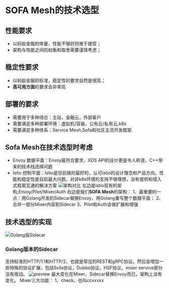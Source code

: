 # SOFA Mesh的技术选型

## 性能要求
- 以蚂蚁金服的体量，性能不够好则难于接受；
- 架构与性能之间的权衡和取舍需要谨慎考虑；
## 稳定性要求
- 以蚂蚁金服的标准，稳定性的要求自然是很高；
- **高可用方面**的要求会非常高
## 部署的要求
- 需要用于多种场合：主站，金融云，外部客户
- 需要满足多种部署环境：虚拟机/容器，公有云/私有云,k8s
- 需要满足多种体系：Service Mesh,Sofa和社区主流开发框架
## Sofa Mesh在技术选型时考虑
- Envoy  数据平面：Envoy最符合要求，XDS API的设计更是令人称道，C++带来的技术栈选择问题
- Istio	控制平面：Istio是目前做的最好的，认可Istio的设计理念和产品方向，性能和稳定性是目前最大问题，对非k8s环境的支持不够理想，没有提供和侵入式框架互通的解决方案
![架构对比](https://pic2.zhimg.com/80/v2-a6cb5bc29ca3c5d3b3c5ae4f5bfe2f51_hd.jpg)
左边是Istio现有的架构,Envoy/Pilot/Mixer/Auth
右边是我们**SOFA Mesh**的架构：
1、最重要的一点：用Golang开发的Sidecar替换Envoy，用Golang重写整个数据平面；
2、合并一部分Mixer内容到Sidecar
3、Pilot和Auth会做扩展和增强
## 技术选型的实现
![Golang版Sidecar](https://pic1.zhimg.com/80/v2-04eec770ee19e1fa3ac2758da1b3cc7c_hd.jpg)
### Golang版本的Sidecar
支持标准的HTTP/1.1和HTTP/2，也就是常见的REST和gRPC协议。然后会增加一些特殊的协议扩展，包括Sofa协议，Dubbo协议，HSF协议，mixer service部分没有改动。
![preview](https://pic3.zhimg.com/v2-94dd7678c9dbb52b8897fb24d0c00ef6_r.jpg)
最大变化在Mixer，Sidecar替换Envoy而已，架构上没有变化。
Mixer三大功能：
1、check。也叫ccxxxxx
<!--stackedit_data:
eyJoaXN0b3J5IjpbODE2NTIyNjk5LDE2MDU2MzQwOV19
-->